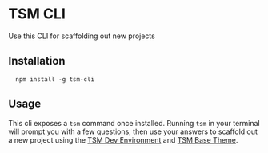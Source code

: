 # TSM CLI

Use this CLI for scaffolding out new projects

## Installation

```
  npm install -g tsm-cli
```

## Usage

This cli exposes a `tsm` command once installed. Running `tsm` in your terminal will prompt you with a few questions, then use your answers to scaffold out a new project using the [TSM Dev
Environment](https://github.com/TeamSubjectMatter/TSM-Dev-Environment) and [TSM Base Theme](https://github.com/TeamSubjectMatter/tsm-theme.git).
